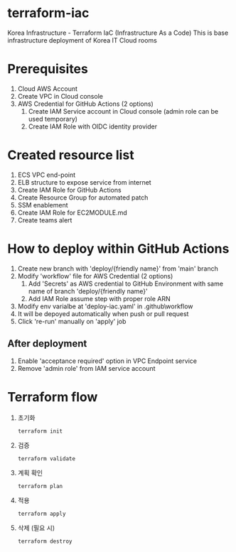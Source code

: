 # terraform-iac
Korea Infrastructure - Terraform IaC (Infrastructure As a Code)
This is base infrastructure deployment of Korea IT Cloud rooms

# Prerequisites
1. Cloud AWS Account
1. Create VPC in Cloud console
1. AWS Credential for GitHub Actions (2 options)
    1. Create IAM Service account in Cloud console (admin role can be used temporary)
    1. Create IAM Role with OIDC identity provider

# Created resource list
1. ECS VPC end-point
1. ELB structure to expose service from internet
1. Create IAM Role for GitHub Actions
1. Create Resource Group for automated patch
1. SSM enablement
1. Create IAM Role for EC2MODULE.md
1. Create teams alert

# How to deploy within GitHub Actions
1. Create new branch with 'deploy/{friendly name}' from 'main' branch
1. Modify 'workflow' file for AWS Credential (2 options)
    1. Add 'Secrets' as AWS credential to GitHub Environment with same name of branch 'deploy/{friendly name}'
    1. Add IAM Role assume step with proper role ARN
1. Modify env varialbe at 'deploy-iac.yaml' in .github\workflow
1. It will be depoyed automatically when push or pull request
1. Click 're-run' manually on 'apply' job

## After deployment
1. Enable 'acceptance required' option in VPC Endpoint service
1. Remove 'admin role' from IAM service account

# Terraform flow
1. 초기화
    ```shell
    terraform init
    ```
2. 검증
    ```shell
    terraform validate
    ```
3. 계획 확인
    ```shell
    terraform plan
    ```
4. 적용
    ```shell
    terraform apply
    ```
5. 삭제 (필요 시)
    ```shell
    terraform destroy
    ```
